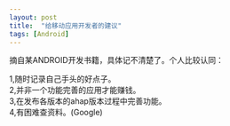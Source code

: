 ```yaml
---
layout: post
title:  "给移动应用开发者的建议"
tags: [Android]
---
```

摘自某ANDROID开发书籍，具体记不清楚了。个人比较认同：

1,随时记录自己手头的好点子。<br/>
2,并非一个功能完善的应用才能赚钱。<br/>
3,在发布各版本的ahap版本过程中完善功能。<br/>
4,有困难查资料。(Google)
